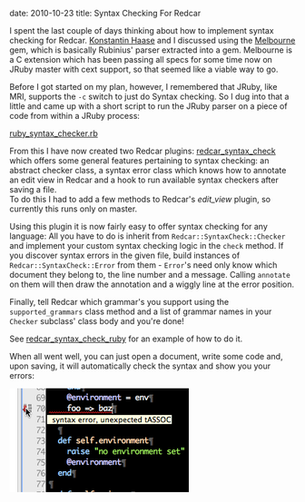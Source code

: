 date: 2010-10-23
title: Syntax Checking For Redcar

I spent the last couple of days thinking about how to implement syntax
checking for Redcar. [Konstantin Haase](http://rkh.im) and I discussed
using the [Melbourne](http://github.com/simplabs/melbourne) gem, which
is basically Rubinius' parser extracted into a gem. Melbourne is a C
extension which has been passing all specs for some time now on JRuby
master with cext support, so that seemed like a viable way to go.

Before I got started on my plan, however, I remembered that JRuby, like
MRI, supports the `-c` switch to just do Syntax checking. So I dug into
that a little and came up with a short script to run the JRuby parser
on a piece of code from within a JRuby process:

[ruby\_syntax\_checker.rb](//gist.github.com/639637)

From this I have now created two Redcar plugins: 
[redcar\_syntax\_check](http://github.com/timfel/redcar_syntax_check) which
offers some general features pertaining to syntax checking: an abstract checker
class, a syntax error class which knows how to annotate an edit view in Redcar
and a hook to run available syntax checkers after saving a file.  
To do this I had to add a few methods to Redcar's _edit\_view_ plugin, so currently
this runs only on master.

Using this plugin it is now fairly easy to offer syntax checking for any language:
All you have to do is inherit from `Redcar::SyntaxCheck::Checker` and implement your
custom syntax checking logic in the `check` method. If you discover syntax errors in
the given file, build instances of `Redcar::SyntaxCheck::Error` from them - `Error`'s
need only know which document they belong to, the line number and a message. Calling
`annotate` on them will then draw the annotation and a wiggly line at the error position.

Finally, tell Redcar which grammar's you support using the `supported_grammars` class
method and a list of grammar names in your `Checker` subclass' class body and you're done!

See [redcar\_syntax\_check\_ruby](http://github.com/timfel/redcar_syntax_check) for
an example of how to do it.

When all went well, you can just open a document, write some code and, upon saving, it
will automatically check the syntax and show you your errors:

![Syntax error in a Ruby file](/public/images/ruby-syntax-error.png)

&nbsp;

